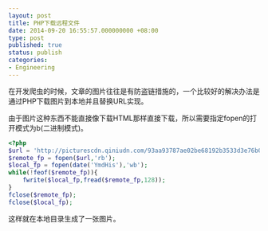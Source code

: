 ```yaml
---
layout: post
title: PHP下载远程文件
date: 2014-09-20 16:55:57.000000000 +08:00
type: post
published: true
status: publish
categories:
- Engineering
---
```

在开发爬虫的时候，文章的图片往往是有防盗链措施的，一个比较好的解决办法是通过PHP下载图片到本地并且替换URL实现。

由于图片这种东西不能直接像下载HTML那样直接下载，所以需要指定fopen的打开模式为b(二进制模式)。

```php
<?php
$url = 'http://picturescdn.qiniudn.com/93aa93787ae02be68192b3533d3e76b0';
$remote_fp = fopen($url,'rb');
$local_fp = fopen(date('YmdHis'),'wb');
while(!feof($remote_fp)){
    fwrite($local_fp,fread($remote_fp,128));
}
fclose($remote_fp);
fclose($local_fp);
```

这样就在本地目录生成了一张图片。